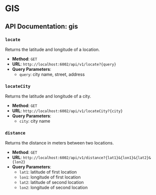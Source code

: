 # GIS

## API Documentation: gis

### `locate`
Returns the latitude and longitude of a location.
- **Method**: `GET`
- **URL**: `http://localhost:6002/api/v1/locate?{query}`
- **Query Parameters**:
    - `query`: city name, street, address

### `locateCity`
Returns the latitude and longitude of a city.
- **Method**: `GET`
- **URL**: `http://localhost:6002/api/v1/locateCity?{city}`
- **Query Parameters**:
    - `city`: city name

### `distance`
Returns the distance in meters between two locations.
- **Method**: `GET`
- **URL**: `http://localhost:6002/api/v1/distance?{lat1}&{lon1}&{lat2}&{lon2}`
- **Query Parameters**:
    - `lat1`: latitude of first location
    - `lon1`: longitude of first location
    - `lat2`: latitude of second location
    - `lon2`: longitude of second location
